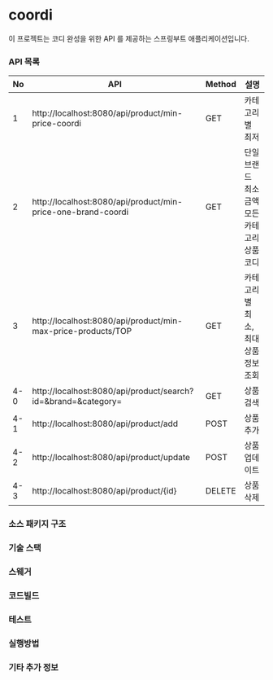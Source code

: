 # coordi

이 프로젝트는 코디 완성을 위한 API 를 제공하는 스프링부트 애플리케이션입니다.

### API 목록

| No  | API                                                           | Method | 설명                         |
|-----|---------------------------------------------------------------|--------|----------------------------|
| 1   | http://localhost:8080/api/product/min-price-coordi            | GET    | 카테고리 별 최저                  |
| 2   | http://localhost:8080/api/product/min-price-one-brand-coordi  | GET    | 단일 브랜드 최소 금액 모든 카테고리 상품 코디 |
| 3   | http://localhost:8080/api/product/min-max-price-products/TOP  | GET    | 카테고리별 최소, 최대 상품 정보 조회      |
| 4-0 | http://localhost:8080/api/product/search?id=&brand=&category= | GET    | 상품 검색                      |
| 4-1 | http://localhost:8080/api/product/add                         | POST   | 상품 추가                      |
| 4-2 | http://localhost:8080/api/product/update                      | POST   | 상품 업데이트                    |
| 4-3 | http://localhost:8080/api/product/{id}                        | DELETE | 상품 삭제                      |


### 소스 패키지 구조

### 기술 스택 


### 스웨거 


### 코드빌드

### 테스트

### 실행방법


### 기타 추가 정보 